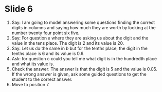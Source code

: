 # Slide 6

1. Say: I am going to model answering some questions finding the correct digits in columns and saying how much they are worth by looking at the number twenty four point six five.
2. Say: For question a where they are asking us about the digit and the value in the tens place. The digit is 2 and its value is 20.
3. Say: Let us do the same in b but for the tenths place, the digit in the tenths place is 6 and its value is 0.6.
4. Ask: for question c could you tell me what digit is in the hundredth place and what its value is.
5. Check the answer: The answer is that the digit is 5 and the value is 0.05. If the wrong answer is given, ask some guided questions to get the student to the correct answer.
6. Move to position 7.
